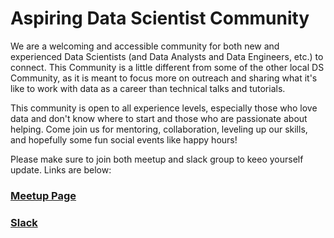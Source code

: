 # Aspiring Data Scientist Community

We are a welcoming and accessible community for both new and experienced Data Scientists (and Data Analysts and Data Engineers, etc.) to connect. This Community is a little different from some of the other local DS Community, as it is meant to focus more on outreach and sharing what it's like to work with data as a career than technical talks and tutorials. 

This community is open to all experience levels, especially those who love data and don't know where to start and those who are passionate about helping. Come join us for mentoring, collaboration, leveling up our skills, and hopefully some fun social events like happy hours! 

Please make sure to join both meetup and slack group to keeo yourself update. Links are below:

### [Meetup Page](https://www.meetup.com/Aspiring-Data-Scientist-Community/)
### [Slack](https://aspiring-ds-community.slack.com/)

